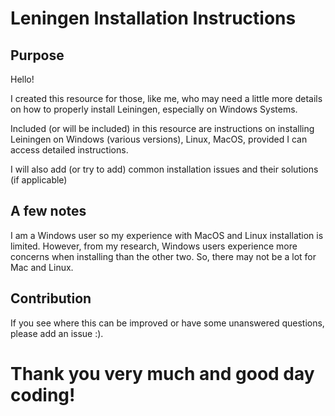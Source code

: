 # Leningen Installation Instructions

## Purpose ##

Hello! 

I created this resource for those, like me, who may need a little more details on how to properly install Leiningen, especially on Windows Systems.

Included (or will be included) in this resource are instructions on installing Leiningen on Windows (various versions), Linux, MacOS, provided I can access detailed instructions. 

I will also add (or try to add) common installation issues and their solutions (if applicable)

## A few notes ##

I am a Windows user so my experience with MacOS and Linux installation is limited. However, from my research, Windows users experience more concerns when installing than the other two. So, there may not be a lot for Mac and Linux.

## Contribution ##

If you see where this can be improved or have some unanswered questions, please add an issue :).

# Thank you very much and good day coding! #
